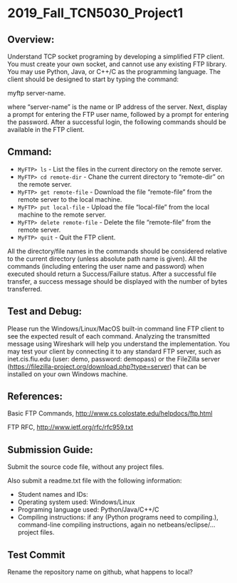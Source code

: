 # 2019_Fall_TCN5030_Project1
## Overview:
Understand TCP socket programing by developing a simplified FTP client. You must create your own socket, and cannot use any existing FTP library. You may use Python, Java, or C++/C as the programming language.
The client should be designed to start by typing the command:

myftp server-name.

where “server-name” is the name or IP address of the server. Next, display a prompt for entering the FTP user name, followed by a prompt for entering the password.
After a successful login, the following commands should be available in the FTP client.

## Cmmand:

 - `MyFTP> ls` - List the files in the current directory on the remote server.
 - `MyFTP> cd remote-dir` - Chane the current directory to “remote-dir” on the remote server.
 - `MyFTP> get remote-file` - Download the file “remote-file” from the remote server to the local machine.
 - `MyFTP> put local-file` - Upload the file “local-file” from the local machine to the remote server.
 - `MyFTP> delete remote-file` - Delete the file “remote-file” from the remote server.
 - `MyFTP> quit` - Quit the FTP client.
 
 All the directory/file names in the commands should be considered relative to the current directory 
 (unless absolute path name is given). All the commands (including entering the user name and password) 
 when executed should return a Success/Failure status. After a successful file transfer, a success message should be displayed 
 with the number of bytes transferred.
 
## Test and Debug:
Please run the Windows/Linux/MacOS built-in command line FTP client to see the expected result of each command. Analyzing the transmitted message using Wireshark will help you understand the implementation.
You may test your client by connecting it to any standard FTP server, such as inet.cis.fiu.edu (user: demo, password: demopass) or the FileZilla server (https://filezilla-project.org/download.php?type=server) that can be installed on your own Windows machine.

## References:
Basic FTP Commands, http://www.cs.colostate.edu/helpdocs/ftp.html

FTP RFC, http://www.ietf.org/rfc/rfc959.txt

## Submission Guide:
Submit the source code file, without any project files.

Also submit a readme.txt file with the following information:

- Student names and IDs:
- Operating system used: Windows/Linux
- Programing language used: Python/Java/C++/C
- Compiling instructions: if any (Python programs need to compiling.), command-line compiling instructions, again no netbeans/eclipse/… project files.

## Test Commit 
Rename the repository name on github, what happens to local? 
